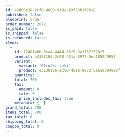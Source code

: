```yaml
---
id: e2d00e28-2cf0-4809-919a-b3f30b1f7618
published: false
blueprint: order
order_number: 2072
is_paid: false
is_shipped: false
is_refunded: false
items:
  -
    id: 1248f4bb-5ca4-4444-85f9-9a1757f520f7
    product: e3138106-2c90-451a-8972-5ea18594995f
    variant:
      variant: 'Otroški teki'
      product: e3138106-2c90-451a-8972-5ea18594995f
    quantity: 1
    total: 700
    tax:
      amount: 0
      rate: 0
      price_includes_tax: true
    metadata: {  }
grand_total: 700
items_total: 700
tax_total: 0
shipping_total: 0
coupon_total: 0
---
```


